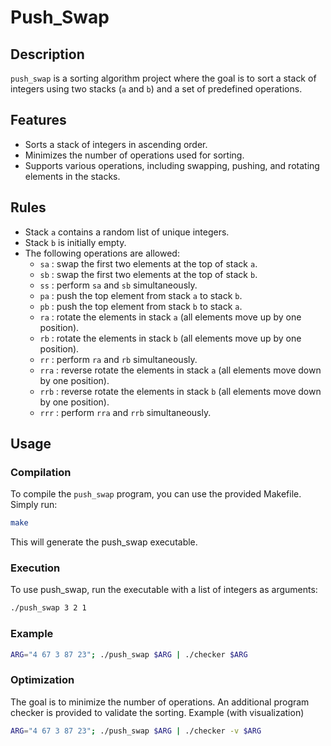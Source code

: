 # Push_Swap

## Description
`push_swap` is a sorting algorithm project where the goal is to sort a stack of integers using two stacks (`a` and `b`) and a set of predefined operations.

## Features
- Sorts a stack of integers in ascending order.
- Minimizes the number of operations used for sorting.
- Supports various operations, including swapping, pushing, and rotating elements in the stacks.

## Rules
- Stack `a` contains a random list of unique integers.
- Stack `b` is initially empty.
- The following operations are allowed:
  - `sa` : swap the first two elements at the top of stack `a`.
  - `sb` : swap the first two elements at the top of stack `b`.
  - `ss` : perform `sa` and `sb` simultaneously.
  - `pa` : push the top element from stack `a` to stack `b`.
  - `pb` : push the top element from stack `b` to stack `a`.
  - `ra` : rotate the elements in stack `a` (all elements move up by one position).
  - `rb` : rotate the elements in stack `b` (all elements move up by one position).
  - `rr` : perform `ra` and `rb` simultaneously.
  - `rra` : reverse rotate the elements in stack `a` (all elements move down by one position).
  - `rrb` : reverse rotate the elements in stack `b` (all elements move down by one position).
  - `rrr` : perform `rra` and `rrb` simultaneously.

## Usage
### Compilation
To compile the `push_swap` program, you can use the provided Makefile. Simply run:

```bash
make
```

This will generate the push_swap executable.

### Execution

To use push_swap, run the executable with a list of integers as arguments:

```bash
./push_swap 3 2 1
```

### Example

```bash
ARG="4 67 3 87 23"; ./push_swap $ARG | ./checker $ARG
```

### Optimization

The goal is to minimize the number of operations. An additional program checker is provided to validate the sorting.
Example (with visualization)

```bash
ARG="4 67 3 87 23"; ./push_swap $ARG | ./checker -v $ARG
```